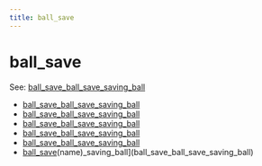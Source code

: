 ```yaml
---
title: ball_save
---
```


# ball_save


See: [ball_save_ball_save_saving_ball](../config/ball_saves.md)

* [ball_save_ball_save_saving_ball](ball_save_ball_save_enabled.md)
* [ball_save_ball_save_saving_ball](ball_save_ball_save_disabled.md)
* [ball_save_ball_save_saving_ball](ball_save_ball_save_timer_start.md)
* [ball_save_ball_save_saving_ball](ball_save_ball_save_hurry_up.md)
* [ball_save_ball_save_saving_ball](ball_save_ball_save_grace_period.md)
* [ball_save](../index.md)(name)_saving_ball](ball_save_ball_save_saving_ball)
